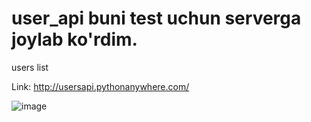 # user_api buni test uchun serverga joylab ko'rdim.
users  list

Link: http://usersapi.pythonanywhere.com/

![image](https://user-images.githubusercontent.com/91982815/214781558-d6b3ff56-1172-4d3d-9d39-66c05778342a.png)
